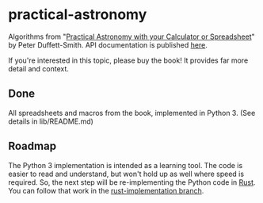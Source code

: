 # practical-astronomy

Algorithms from "[Practical Astronomy with your Calculator or Spreadsheet](https://www.amazon.com/Practical-Astronomy-your-Calculator-Spreadsheet/dp/1108436072)" by Peter Duffett-Smith.  API documentation is published [here](https://jfcarr-astronomy.github.io/practical-astronomy/).

If you're interested in this topic, please buy the book!  It provides far more detail and context.

## Done

All spreadsheets and macros from the book, implemented in Python 3.  (See details in lib/README.md)

## Roadmap

The Python 3 implementation is intended as a learning tool.  The code is easier to read and understand, but won't hold up as well where speed is required.  So, the next step will be re-implementing the Python code in [Rust](https://www.rust-lang.org/).  You can follow that work in the [rust-implementation branch](https://github.com/jfcarr-astronomy/practical-astronomy/tree/rust-implementation/rust-implementation).
